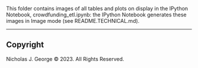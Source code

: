 This folder contains images of all tables and plots on display in the IPython Notebook, crowdfunding_etl.ipynb: the IPython Notebook generates these images in Image mode (see README.TECHNICAL.md).

----
## Copyright

Nicholas J. George © 2023. All Rights Reserved.
